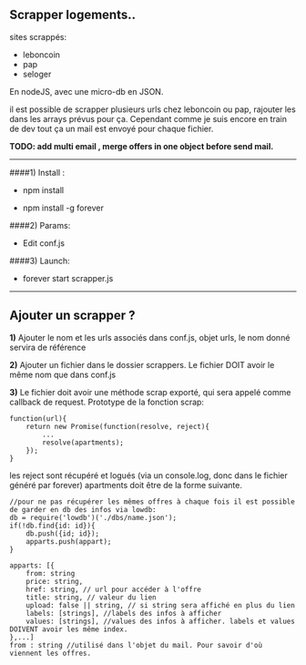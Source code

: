 ## Scrapper logements..

sites scrappés: 
* leboncoin 
* pap
* seloger

En nodeJS, avec une micro-db en JSON.

il est possible de scrapper plusieurs urls chez leboncoin ou pap, rajouter les dans les arrays prévus pour ça. 
Cependant comme je suis encore en train de dev tout ça un mail est envoyé pour chaque fichier.

**TODO: add multi email , merge offers in one object before send mail.**

-------

####1) Install :

* npm install

* npm install -g forever

####2) Params:

* Edit conf.js

####3) Launch:

* forever start scrapper.js

-----

## Ajouter un scrapper ? 

**1)** Ajouter le nom et les urls associés dans conf.js, objet urls, le nom donné servira de référence

**2)** Ajouter un fichier dans le dossier scrappers. Le fichier DOIT avoir le même nom que dans conf.js

**3)** Le fichier doit avoir une méthode scrap exporté, qui sera appelé comme callback de request. 
Prototype de la fonction scrap: 
```
function(url){
	return new Promise(function(resolve, reject){
		...
		resolve(apartments);
	});
}
```
les reject sont récupéré et logués (via un console.log, donc dans le fichier généré par forever)
apartments doit être de la forme suivante.
```
//pour ne pas récupérer les mêmes offres à chaque fois il est possible de garder en db des infos via lowdb:
db = require('lowdb')('./dbs/name.json');
if(!db.find{id: id}){
	db.push({id; id});
	apparts.push(appart);
}

apparts: [{
	from: string
	price: string,
	href: string, // url pour accéder à l'offre 
	title: string, // valeur du lien
	upload: false || string, // si string sera affiché en plus du lien
	labels: [strings], //labels des infos à afficher
	values: [strings], //values des infos à afficher. labels et values DOIVENT avoir les même index. 
},...]
from : string //utilisé dans l'objet du mail. Pour savoir d'où viennent les offres.
```
